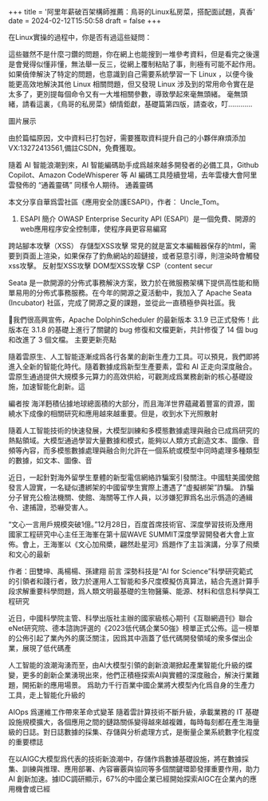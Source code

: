 
+++
title = '阿里年薪破百架構師推薦：鳥哥的Linux私房菜，搭配面試題，真香'
date = 2024-02-12T15:50:58
draft = false
+++
<!--more-->在Linux實操的過程中，你是否有過這些疑問：
這些雖然不是什麼刁鑽的問題，你在網上也能搜到一堆參考資料，但是看完之後還是會覺得似懂非懂，無法舉一反三，從網上覆制粘貼了事，則極有可能不起作用。
如果僥倖解決了特定的問題，也意識到自己需要系統學習一下 Linux ，以便今後能更高效地解決其他 Linux 相關問題，但又發現 Linux 涉及到的常用命令實在是太多了，更別提每個命令又有一大堆相關參數，導致學起來毫無頭緒。
毫無頭緒，請看這裏，《鳥哥的私房菜》傾情鉅獻，基礎篇第四版，請查收，叮…………

圖片展示






由於篇幅原因，文中資料已打包好，需要獲取資料提升自己的小夥伴麻煩添加VX:13272413561,備註CSDN，免費獲取。




隨着 AI 智能浪潮到來，AI 智能編碼助手成爲越來越多開發者的必備工具，Github Copilot、Amazon CodeWhisperer 等 AI 編碼工具陸續登場，去年雲棲大會阿里雲發佈的 “通義靈碼” 同樣令人期待。
通義靈碼




本文分享自華爲雲社區《應用安全防護ESAPI》，作者： Uncle_Tom。
1. ESAPI 簡介
OWASP Enterprise Security API (ESAPI）是一個免費、開源的web應用程序安全控制庫，使程序員更容易編寫




跨站腳本攻擊（XSS）
存儲型XSS攻擊
常見的就是富文本編輯器保存的html，需要到頁面上渲染，如果保存了釣魚網站的超鏈接，或者惡意引導，則渲染時會觸發xss攻擊。
反射型XSS攻擊
DOM型XSS攻擊
CSP（content secur




Seata 是一款開源的分佈式事務解決方案，致力於在微服務架構下提供高性能和簡單易用的分佈式事務服務。在今年的開源之夏活動中，我加入了 Apache Seata (Incubator) 社區，完成了開源之夏的課題，並從此一直積極參與社區。我




🚀我們很高興宣佈，Apache DolphinScheduler 的最新版本 3.1.9 已正式發佈！此版本在 3.1.8 的基礎上進行了關鍵的 bug 修復和文檔更新，共計修復了 14 個 bug 和改進了 3 個文檔。
主要更新亮點




隨着雲原生、人工智能逐漸成爲各行各業的創新生產力工具。可以預見，我們即將進入全新的智能化時代。隨着數據成爲新型生產要素，雲和 AI 正走向深度融合。雲原生通過提供大規模多元算力的高效供給，可觀測成爲業務創新的核心基礎設施，加速智能化創新。這




編者按
海洋麪積佔據地球總面積的大部分，而且海洋世界蘊藏着豐富的資源，圍繞水下成像的相關研究和應用越來越重要。但是，收到水下光照散射




隨着人工智能技術的快速發展，大模型訓練和多模態數據處理與融合已成爲研究的熱點領域。大模型通過學習大量數據和模式，能夠以人類方式創造文本、圖像、音頻等內容，而多模態數據處理與融合則允許在一個系統或模型中同時處理多種類型的數據，如文本、圖像、音




近日，一起針對海外留學生羣體的新型電信網絡詐騙案引發關注。中國駐美國使館發言人證實，一名疑似遭綁架的中國留學生實際上遭遇了“虛擬綁架”詐騙。
詐騙分子冒充公檢法機關、使館、海關等工作人員，以涉嫌犯罪爲名出示僞造的通緝令、逮捕證，恐嚇受害人。




“文心一言用戶規模突破1億。”12月28日，百度首席技術官、深度學習技術及應用國家工程研究中心主任王海峯在第十屆WAVE SUMMIT深度學習開發者大會上宣佈。會上，王海峯以《文心加飛槳，翩然赴星河》爲題作了主旨演講，分享了飛槳和文心的最新




作者：田雙坤、禹楊楊、孫建翔
前言
深勢科技是“AI for Science”科學研究範式的引領者和踐行者，致力於運用人工智能和多尺度模擬仿真算法，結合先進計算手段求解重要科學問題，爲人類文明最基礎的生物醫藥、能源、材料和信息科學與工程研究




近日，中國科學院主管、科學出版社主辦的國家級核心期刊《互聯網週刊》聯合eNet研究院、德本諮詢評選的《2023低代碼企業50強》榜單正式公佈。這一榜單的公佈引起了業內外的廣泛關注，因爲其中涵蓋了低代碼開發領域的衆多傑出企業，展現了低代碼產




人工智能的浪潮洶湧而至，由AI大模型引領的創新浪潮掀起產業智能化升級的蝶變，更多的創新企業湧現出來，他們正積極探索AI與實體的深度融合，解決行業難題，開拓新的應用場景。
爲助力千行百業中國企業將大模型內化爲自身的生產力工具，走上智能化升級的




AIOps 爲運維工作帶來革命式變革
隨着雲計算技術不斷升級，承載業務的 IT 基礎設施規模擴大，各個應用之間的鏈路關係變得越來越複雜，每時每刻都在產生海量級的日誌。對日誌數據的採集、存儲與分析處理方式，是衡量企業系統數字化程度的重要標誌




在以AIGC大模型爲代表的技術新浪潮中，存儲作爲數據基礎設施，將在數據採集、訓練與推理、應用部署、內容審覈與協同等多個關鍵環節發揮重要作用，助力 AI 創新加速。據IDC調研顯示，67%的中國企業已經開始探索AIGC在企業內的應用機會或已經

